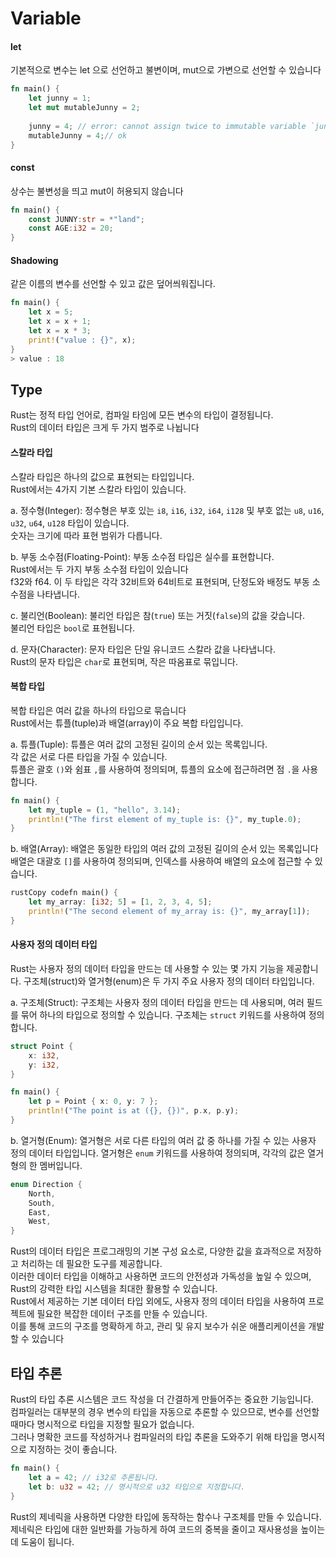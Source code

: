# Variable

#### let

기본적으로 변수는 let 으로 선언하고 불변이며, mut으로 가변으로 선언할 수 있습니다

```rust
fn main() {
    let junny = 1;
    let mut mutableJunny = 2;
    
    junny = 4; // error: cannot assign twice to immutable variable `junny`
    mutableJunny = 4;// ok
}
```

#### const

상수는 불변성을 띄고 mut이 허용되지 않습니다

```rust
fn main() {
    const JUNNY:str = *"land";
    const AGE:i32 = 20;
}
```

#### Shadowing <a href="#shadowing" id="shadowing"></a>

같은 이름의 변수를 선언할 수 있고 값은 덮어씌워집니다.

```rust
fn main() {
    let x = 5;
    let x = x + 1;
    let x = x * 3;
    print!("value : {}", x);
}
> value : 18
```

## Type

Rust는 정적 타입 언어로, 컴파일 타임에 모든 변수의 타입이 결정됩니다. \
Rust의 데이터 타입은 크게 두 가지 범주로 나뉩니다

#### 스칼라 타입

스칼라 타입은 하나의 값으로 표현되는 타입입니다. \
Rust에서는 4가지 기본 스칼라 타입이 있습니다.

a. 정수형(Integer): 정수형은 부호 있는 `i8`, `i16`, `i32`, `i64`, `i128` 및 부호 없는 `u8`, `u16`, `u32`, `u64`, `u128` 타입이 있습니다. \
숫자는 크기에 따라 표현 범위가 다릅니다.

b. 부동 소수점(Floating-Point): 부동 소수점 타입은 실수를 표현합니다. \
Rust에서는 두 가지 부동 소수점 타입이 있습니다\
f32와 f64. 이 두 타입은 각각 32비트와 64비트로 표현되며, 단정도와 배정도 부동 소수점을 나타냅니다.

c. 불리언(Boolean): 불리언 타입은 참(`true`) 또는 거짓(`false`)의 값을 갖습니다. \
불리언 타입은 `bool`로 표현됩니다.

d. 문자(Character): 문자 타입은 단일 유니코드 스칼라 값을 나타냅니다. \
Rust의 문자 타입은 `char`로 표현되며, 작은 따옴표로 묶입니다.

#### 복합 타입

복합 타입은 여러 값을 하나의 타입으로 묶습니다\
Rust에서는 튜플(tuple)과 배열(array)이 주요 복합 타입입니다.

a. 튜플(Tuple): 튜플은 여러 값의 고정된 길이의 순서 있는 목록입니다. \
각 값은 서로 다른 타입을 가질 수 있습니다. \
튜플은 괄호 `()`와 쉼표 `,`를 사용하여 정의되며, 튜플의 요소에 접근하려면 점 `.`을 사용합니다.

```rust
fn main() {
    let my_tuple = (1, "hello", 3.14);
    println!("The first element of my_tuple is: {}", my_tuple.0);
}
```

b. 배열(Array): 배열은 동일한 타입의 여러 값의 고정된 길이의 순서 있는 목록입니다\
배열은 대괄호 `[]`를 사용하여 정의되며, 인덱스를 사용하여 배열의 요소에 접근할 수 있습니다.

```rust
rustCopy codefn main() {
    let my_array: [i32; 5] = [1, 2, 3, 4, 5];
    println!("The second element of my_array is: {}", my_array[1]);
}
```

#### 사용자 정의 데이터 타입

Rust는 사용자 정의 데이터 타입을 만드는 데 사용할 수 있는 몇 가지 기능을 제공합니다. 구조체(struct)와 열거형(enum)은 두 가지 주요 사용자 정의 데이터 타입입니다.

a. 구조체(Struct): 구조체는 사용자 정의 데이터 타입을 만드는 데 사용되며, 여러 필드를 묶어 하나의 타입으로 정의할 수 있습니다. 구조체는 `struct` 키워드를 사용하여 정의합니다.

```rust
struct Point {
    x: i32,
    y: i32,
}

fn main() {
    let p = Point { x: 0, y: 7 };
    println!("The point is at ({}, {})", p.x, p.y);
}
```

b. 열거형(Enum): 열거형은 서로 다른 타입의 여러 값 중 하나를 가질 수 있는 사용자 정의 데이터 타입입니다. 열거형은 `enum` 키워드를 사용하여 정의되며, 각각의 값은 열거형의 한 멤버입니다.

```rust
enum Direction {
    North,
    South,
    East,
    West,
}
```

Rust의 데이터 타입은 프로그래밍의 기본 구성 요소로, 다양한 값을 효과적으로 저장하고 처리하는 데 필요한 도구를 제공합니다. \
이러한 데이터 타입을 이해하고 사용하면 코드의 안전성과 가독성을 높일 수 있으며, Rust의 강력한 타입 시스템을 최대한 활용할 수 있습니다. \
Rust에서 제공하는 기본 데이터 타입 외에도, 사용자 정의 데이터 타입을 사용하여 프로젝트에 필요한 복잡한 데이터 구조를 만들 수 있습니다. \
이를 통해 코드의 구조를 명확하게 하고, 관리 및 유지 보수가 쉬운 애플리케이션을 개발할 수 있습니다

## 타입 추론

Rust의 타입 추론 시스템은 코드 작성을 더 간결하게 만들어주는 중요한 기능입니다. \
컴파일러는 대부분의 경우 변수의 타입을 자동으로 추론할 수 있으므로, 변수를 선언할 때마다 명시적으로 타입을 지정할 필요가 없습니다. \
그러나 명확한 코드를 작성하거나 컴파일러의 타입 추론을 도와주기 위해 타입을 명시적으로 지정하는 것이 좋습니다.

```rust
fn main() {
    let a = 42; // i32로 추론됩니다.
    let b: u32 = 42; // 명시적으로 u32 타입으로 지정합니다.
}
```

Rust의 제네릭을 사용하면 다양한 타입에 동작하는 함수나 구조체를 만들 수 있습니다. \
제네릭은 타입에 대한 일반화를 가능하게 하여 코드의 중복을 줄이고 재사용성을 높이는 데 도움이 됩니다.
